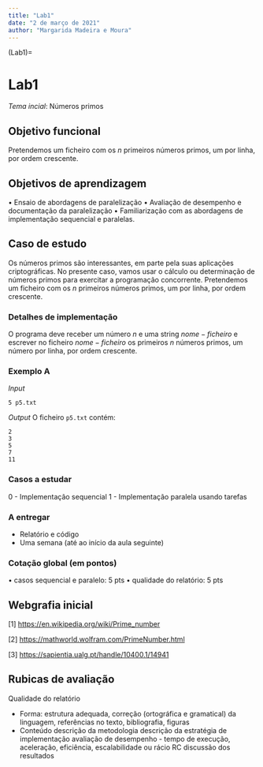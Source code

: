 ```yaml
---
title: "Lab1"
date: "2 de março de 2021"
author: "Margarida Madeira e Moura"
---
```

(Lab1)=
# Lab1

*Tema incial*: Números primos

## Objetivo funcional
Pretendemos um ficheiro com os $n$ primeiros números primos, um por linha, por ordem crescente.

## Objetivos de aprendizagem

• Ensaio de abordagens de paralelização 
• Avaliação de desempenho e documentação da paralelização
• Familiarização com as abordagens de implementação sequencial e paralelas.

## Caso de estudo

Os números primos são interessantes, em parte pela suas aplicações criptográficas.
No presente caso, vamos usar o cálculo ou determinação de números primos para exercitar a programação concorrente.
Pretendemos um ficheiro com os $n$ primeiros números primos, um por linha, por ordem crescente.

### Detalhes de implementação

O programa deve receber um número $n$ e uma string $nome-ficheiro$ e escrever no ficheiro $nome-ficheiro$ os primeiros $n$ números primos, um número por linha, por ordem crescente.

### Exemplo A

*Input*
```
5 p5.txt
```

*Output*
O ficheiro `p5.txt` contém:
```
2
3
5
7
11
```


### Casos a estudar

0 - Implementação sequencial
1 - Implementação paralela usando tarefas


### A entregar
- Relatório e código 
- Uma semana (até ao início da aula seguinte)

### Cotação global (em pontos)

• casos sequencial e paralelo: 5 pts
• qualidade do relatório: 5 pts


## Webgrafia inicial

<a id="1">[1]</a> https://en.wikipedia.org/wiki/Prime_number

<a id="2">[2]</a> https://mathworld.wolfram.com/PrimeNumber.html

<a id="3">[3]</a> https://sapientia.ualg.pt/handle/10400.1/14941


## Rubicas de avaliação

Qualidade do relatório

 - Forma: estrutura adequada, correção (ortográfica e gramatical) da linguagem, referências no texto, bibliografia, figuras
 - Conteúdo
    descrição da metodologia
    descrição da estratégia de implementação
    avaliação de desempenho - tempo de execução, aceleração, eficiência, escalabilidade ou rácio RC
    discussão dos resultados

